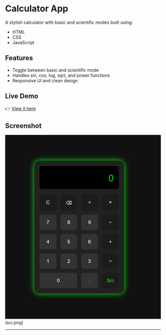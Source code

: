 # Calculator App

A stylish calculator with basic and scientific modes built using:
- HTML
- CSS
- JavaScript

## Features
- Toggle between basic and scientific mode
- Handles sin, cos, log, sqrt, and power functions
- Responsive UI and clean design

## Live Demo
👉 [View it here](https://yourusername.github.io/calculator-app/)

## Screenshot
![screenshot](home.png)
(sci.png)

---
